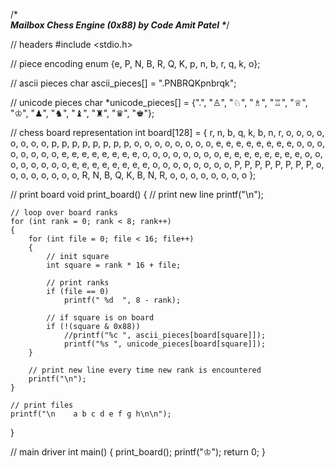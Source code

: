 /************************************************\
               Mailbox Chess Engine
                      (0x88)
                        by
                 Code Amit Patel
\************************************************/

// headers
#include <stdio.h>

// piece encoding
enum {e, P, N, B, R, Q, K, p, n, b, r, q, k, o};

// ascii pieces
char ascii_pieces[] = ".PNBRQKpnbrqk";

// unicode pieces
char *unicode_pieces[] = {".", "♙", "♘", "♗", "♖", "♕", "♔", "♟︎", "♞", "♝", "♜", "♛", "♚"};

// chess board representation
int board[128] = {
    r, n, b, q, k, b, n, r,  o, o, o, o, o, o, o, o,
    p, p, p, p, p, p, p, p,  o, o, o, o, o, o, o, o,
    e, e, e, e, e, e, e, e,  o, o, o, o, o, o, o, o,
    e, e, e, e, e, e, e, e,  o, o, o, o, o, o, o, o,
    e, e, e, e, e, e, e, e,  o, o, o, o, o, o, o, o,
    e, e, e, e, e, e, e, e,  o, o, o, o, o, o, o, o,
    P, P, P, P, P, P, P, P,  o, o, o, o, o, o, o, o,
    R, N, B, Q, K, B, N, R,  o, o, o, o, o, o, o, o
};

// print board
void print_board()
{
    // print new line
    printf("\n");

    // loop over board ranks
    for (int rank = 0; rank < 8; rank++)
    {
        for (int file = 0; file < 16; file++)
        {
            // init square
            int square = rank * 16 + file;
            
            // print ranks
            if (file == 0)
                printf(" %d  ", 8 - rank);
            
            // if square is on board
            if (!(square & 0x88))
                //printf("%c ", ascii_pieces[board[square]]);
                printf("%s ", unicode_pieces[board[square]]);
        }
        
        // print new line every time new rank is encountered
        printf("\n");
    }
    
    // print files
    printf("\n    a b c d e f g h\n\n");
}

// main driver
int main()
{
    print_board();
    printf("♔");
    return 0;
}







